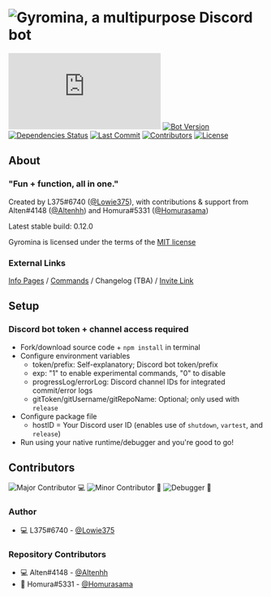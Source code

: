 # ​ ![Gyromina, a multipurpose Discord bot][gyro-banner]

[![Discord.js Version][djs-img]][djs-link]
[![Bot Version][version-img]](package.json)
[![Dependencies Status][dependency-img]][dependency-link]
[![Last Commit][commit-img]][commit-img]
[![Contributors][contributors-img]][contributors-link]
[![License][license-img]](LICENSE)

## About

### "Fun + function, all in one."

Created by L375#6740 \([@Lowie375](https://www.github.com/Lowie375)\), with contributions & support from Alten#4148 \([@Altenhh](https://www.github.com/Altenhh)\) and Homura#5331 \([@Homurasama](https://www.github.com/Homurasama)\)

Latest stable build: 0.12.0

Gyromina is licensed under the terms of the [MIT license](LICENSE)

### External Links

[Info Pages][info] / [Commands][commands] / Changelog (TBA) / [Invite Link][invite]

## Setup

### Discord bot token + channel access required

* Fork/download source code + `npm install` in terminal
* Configure environment variables
  * token/prefix: Self-explanatory; Discord bot token/prefix
  * exp: "1" to enable experimental commands, "0" to disable
  * progressLog/errorLog: Discord channel IDs for integrated commit/error logs
  * gitToken/gitUsername/gitRepoName: Optional; only used with `release`
* Configure package file
  * hostID = Your Discord user ID (enables use of `shutdown`, `vartest`, and `release`)
* Run using your native runtime/debugger and you're good to go!

## Contributors

![Major Contributor 💻][maj-contrib-label]
![Minor Contributor 📗][min-contrib-label]
![Debugger 🦟][debugger-label]

### Author

* 💻 L375#6740 - [@Lowie375](https://www.github.com/Lowie375)

### Repository Contributors

* 💻 Alten#4148 - [@Altenhh](https://www.github.com/Altenhh)
* 🦟 Homura#5331 - [@Homurasama](https://www.github.com/Homurasama)

<!-- Links + images -->
[commands]: https://lx375.weebly.com/gyromina-commands
[gyro-banner]: https://cdn.discordapp.com/attachments/429364141355171840/703428268501762119/GyrominaPlasmaBanner.png
[info]: https://lx375.weebly.com/gyromina
[invite]: https://discordapp.com/oauth2/authorize?client_id=490590334758420481&permissions=537259072&scope=bot
[log]: https://lx375.weebly.com/gyromina-log

[djs-link]: https://discord.js.org
[dependency-link]: https://david-dm.org/Lowie375/Gyromina
[contributors-link]: https://github.com/Lowie375/Gyromina/graphs/contributors

[djs-img]: https://img.shields.io/github/package-json/dependency-version/Lowie375/Gyromina/discord.js
[version-img]: https://img.shields.io/github/package-json/v/Lowie375/Gyromina
[dependency-img]: https://david-dm.org/Lowie375/Gyromina.svg
[commit-img]: https://img.shields.io/github/last-commit/Lowie375/Gyromina/0.12.0
[contributors-img]: https://img.shields.io/github/contributors/Lowie375/Gyromina
[license-img]: https://img.shields.io/github/license/Lowie375/Gyromina

[maj-contrib-label]: https://img.shields.io/badge/major%20contributor-%F0%9F%92%BB-7effaf
[min-contrib-label]: https://img.shields.io/badge/minor%20contributor-%F0%9F%93%97-7effaf
[debugger-label]: https://img.shields.io/badge/debugger-%F0%9F%A6%9F-7effaf
